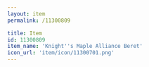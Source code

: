 ```yaml
---
layout: item
permalink: /11300809

title: Item
id: 11300809
item_name: 'Knight''s Maple Alliance Beret'
icon_url: 'item/icon/11300701.png'
---
```

